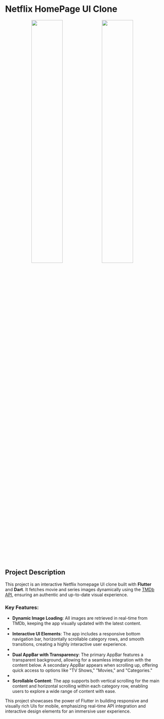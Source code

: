 # Netflix HomePage UI Clone

<p align="center">
  <img src="images/picture1.png" width="45%" />
  <img src="images/picture2.png" width="45%" />
</p>

## Project Description

This project is an interactive Netflix homepage UI clone built with **Flutter** and **Dart**. It fetches movie and series images dynamically using the [TMDb API](https://www.themoviedb.org/), ensuring an authentic and up-to-date visual experience.

### Key Features:

- **Dynamic Image Loading**: All images are retrieved in real-time from TMDb, keeping the app visually updated with the latest content.
- 
- **Interactive UI Elements**: The app includes a responsive bottom navigation bar, horizontally scrollable category rows, and smooth transitions, creating a highly interactive user experience.
- 
- **Dual AppBar with Transparency**: The primary AppBar features a transparent background, allowing for a seamless integration with the content below. A secondary AppBar appears when scrolling up, offering quick access to options like "TV Shows," "Movies," and "Categories."
- 
- **Scrollable Content**: The app supports both vertical scrolling for the main content and horizontal scrolling within each category row, enabling users to explore a wide range of content with ease.

This project showcases the power of Flutter in building responsive and visually rich UIs for mobile, emphasizing real-time API integration and interactive design elements for an immersive user experience.
